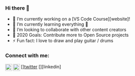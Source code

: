 ### Hi there 👋

<!--
**umuutkocaman/umuutkocaman** is a ✨ _special_ ✨ repository because its `README.md` (this file) appears on your GitHub profile.

### Hi there, I'm Umut 👋

## I'm a Management Information Systems Student.
- 🔭 I want to work on data analysis or business intelligence.
- 🌱 I’m currently learning advanced T-Sql
- 👯 I’m looking to collaborate on data analysis projects. 
- 🤔 I’m looking for help with ...
- 📫 How to reach me: umutcan_kocaman@hotmail.com
- ⚡ Fun fact: I like woodworking as a hobby.
-->


- 🔭 I’m currently working on a [VS Code Course][website]!
- 🌱 I’m currently learning everything 🤣
- 👯 I’m looking to collaborate with other content creators
- 🥅 2020 Goals: Contribute more to Open Source projects
- ⚡ Fun fact: I love to draw and play guitar / drums

### Connect with me:


[<img align="left" alt="umut_c4n | Twitter" width="22px" src="https://cdn.jsdelivr.net/npm/simple-icons@v3/icons/twitter.svg" />][twitter](https://twitter.com/umut_c4n)
[<img align="left" alt="codeSTACKr | LinkedIn" width="22px" src="https://cdn.jsdelivr.net/npm/simple-icons@v3/icons/linkedin.svg" />][linkedin]
